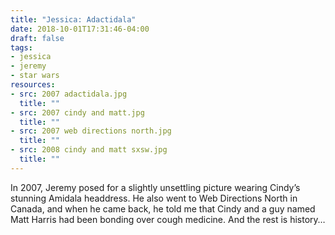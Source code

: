 ```yaml
---
title: "Jessica: Adactidala"
date: 2018-10-01T17:31:46-04:00
draft: false
tags:
- jessica
- jeremy
- star wars
resources:
- src: 2007 adactidala.jpg
  title: ""
- src: 2007 cindy and matt.jpg
  title: ""
- src: 2007 web directions north.jpg
  title: ""
- src: 2008 cindy and matt sxsw.jpg
  title: ""
---
```


In 2007, Jeremy posed for a slightly unsettling picture wearing Cindy’s stunning Amidala headdress. He also went to Web Directions North in Canada, and when he came back, he told me that Cindy and a guy named Matt Harris had been bonding over cough medicine. And the rest is history…
